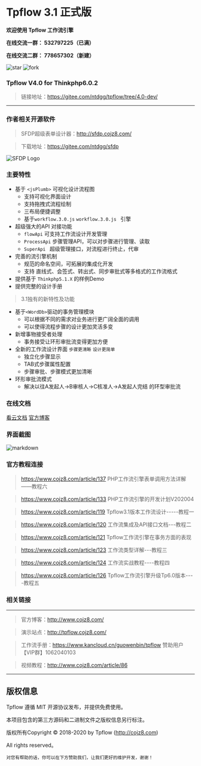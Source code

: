 # Tpflow 3.1 正式版

**欢迎使用 Tpflow 工作流引擎**

**在线交流一群：   532797225（已满）**

**在线交流二群：   778657302（新建）**



![star](https://gitee.com/ntdgg/tpflow/badge/star.svg?theme=gvp "tpflow") ![fork](https://gitee.com/ntdgg/tpflow/badge/fork.svg?theme=gvp "tpflow") 

### Tpflow V4.0 for Thinkphp6.0.2

> 链接地址：https://gitee.com/ntdgg/tpflow/tree/4.0-dev/

----
### 作者相关开源软件


> SFDP超级表单设计器：http://sfdp.cojz8.com/

> 下载地址：https://gitee.com/ntdgg/sfdp

![SFDP Logo](http://sfdp.cojz8.com/logo.png "SFDP Logo")

### 主要特性

+ 基于  `<jsPlumb>` 可视化设计流程图
    + 支持可视化界面设计
    + 支持拖拽式流程绘制
    + 三布局便捷调整
    + 基于`workflow.3.0.js` `workflow.3.0.js ` 引擎
+ 超级强大的API 对接功能
    + `flowApi` 可支持工作流设计开发管理
    + `ProcessApi` 步骤管理API，可以对步骤进行管理、读取
    + `SuperApi ` 超级管理接口，对流程进行终止，代审
+ 完善的流引擎机制
    + 规范的命名空间，可拓展的集成化开发
    + 支持 直线式、会签式、转出式、同步审批式等多格式的工作流格式
+ 提供基于 `Thinkphp5.1.X` 的样例Demo
+ 提供完整的设计手册

>3.1独有的新特性及功能

*   基于`<WordDb>`驱动的事务管理模块
    * 可以根据不同的需求对业务进行更广阔全面的调用
    * 可以使得流程步骤的设计更加灵活多变
*  新增事物接受者处理
    * 事务接受让环形审批流变得更加方便
*  全新的工作流设计界面  `步骤更清晰` `设计更简单`
    * 独立化步骤显示
    * TAB式步骤属性配置
    * 步骤审批、步骤模式更加清晰
 *  环形审批流模式
    * 解决以往A发起人->B审核人->C核准人->A发起人完结 的环型审批流

### 在线文档

[看云文档](https://www.kancloud.cn/guowenbin/tpflow "安装手册")   [官方博客](http://www.cojz8.com/tag/30 "官方博客")

### 界面截图

![markdown](https://img.kancloud.cn/42/7a/427adc1dcc2ff3ffb52087b1cfde346b_1366x622.png)


### 官方教程连接

> https://www.cojz8.com/article/137   PHP工作流引擎表单调用方法详解——教程六

> https://www.cojz8.com/article/133   PHP工作流引擎的开发计划V202004

> https://www.cojz8.com/article/119   Tpflow3.1版本工作流设计-----教程一

> https://www.cojz8.com/article/120   工作流集成及API接口文档---教程二

> https://www.cojz8.com/article/121   Tpflow工作流引擎在事务方面的表现

> https://www.cojz8.com/article/123   工作流类型详解---教程三

> https://www.cojz8.com/article/124   工作流实战教程----教程四

> https://www.cojz8.com/article/126   Tpflow工作流引擎升级Tp6.0版本----教程五



### 相关链接
---

> 官方博客：http://www.cojz8.com/

> 演示站点：http://tpflow.cojz8.com/   

> 工作流手册：https://www.kancloud.cn/guowenbin/tpflow  赞助用户【VIP群】1062040103

> 视频教程：http://www.cojz8.com/article/86

---

## 版权信息

Tpflow 遵循 MIT 开源协议发布，并提供免费使用。

本项目包含的第三方源码和二进制文件之版权信息另行标注。

版权所有Copyright © 2018-2020 by Tpflow (http://cojz8.com)

All rights reserved。

~~~
对您有帮助的话，你可以在下方赞助我们，让我们更好的维护开发，谢谢！
~~~